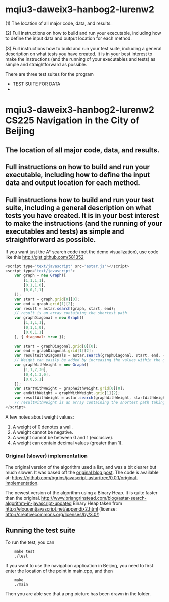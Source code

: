 # mqiu3-daweix3-hanbog2-lurenw2

(1) The location of all major code, data, and results. 

(2) Full instructions on how to build and run your executable, including how to define the input data and output location for each method. 

(3) Full instructions how to build and run your test suite, including a general description on what tests you have created. It is in your best interest to make the instructions (and the running of your executables and tests) as simple and straightforward as possible.

There are three test suites for the program
- TEST SUITE FOR DATA 
- 

#  mqiu3-daweix3-hanbog2-lurenw2 CS225 Navigation in the City of Beijing

## The location of all major code, data, and results.


## Full instructions on how to build and run your executable, including how to define the input data and output location for each method. 

## Full instructions how to build and run your test suite, including a general description on what tests you have created. It is in your best interest to make the instructions (and the running of your executables and tests) as simple and straightforward as possible.

If you want just the A* search code (not the demo visualization), use code like this http://gist.github.com/581352
```js
<script type='text/javascript' src='astar.js'></script>
<script type='text/javascript'>
	var graph = new Graph([
		[1,1,1,1],
		[0,1,1,0],
		[0,0,1,1]
	]);
	var start = graph.grid[0][0];
	var end = graph.grid[1][2];
	var result = astar.search(graph, start, end);
	// result is an array containing the shortest path
	var graphDiagonal = new Graph([
		[1,1,1,1],
		[0,1,1,0],
		[0,0,1,1]
	], { diagonal: true });
	
	var start = graphDiagonal.grid[0][0];
	var end = graphDiagonal.grid[1][2];
	var resultWithDiagonals = astar.search(graphDiagonal, start, end, { heuristic: astar.heuristics.diagonal });
	// Weight can easily be added by increasing the values within the graph, and where 0 is infinite (a wall)
	var graphWithWeight = new Graph([
		[1,1,2,30],
		[0,4,1.3,0],
		[0,0,5,1]
	]);
	var startWithWeight = graphWithWeight.grid[0][0];
	var endWithWeight = graphWithWeight.grid[1][2];
	var resultWithWeight = astar.search(graphWithWeight, startWithWeight, endWithWeight);
	// resultWithWeight is an array containing the shortest path taking into account the weight of a node
</script>
```
A few notes about weight values:

1. A weight of 0 denotes a wall.
2. A weight cannot be negative.
3. A weight cannot be between 0 and 1 (exclusive).
4. A weight can contain decimal values (greater than 1).

### Original (slower) implementation

The original version of the algorithm used a list, and was a bit clearer but much slower.  It was based off the [original blog post](http://www.briangrinstead.com/blog/astar-search-algorithm-in-javascript).  The code is available at: https://github.com/bgrins/javascript-astar/tree/0.0.1/original-implementation.

The newest version of the algorithm using a Binary Heap.  It is quite faster than the original.
http://www.briangrinstead.com/blog/astar-search-algorithm-in-javascript-updated
Binary Heap taken from http://eloquentjavascript.net/appendix2.html (license: http://creativecommons.org/licenses/by/3.0/)


## Running the test suite

To run the test, you can

		make test
		./test


If you want to use the navigation application in Beijing, you need to first enter the location of the point in main.cpp, and then

		make
		./main

Then you are able see that a png picture has been drawn in the folder. 
